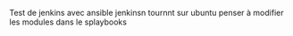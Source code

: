 Test de jenkins avec ansible 
jenkinsn tournnt sur ubuntu 
penser à modifier les modules dans le splaybooks



